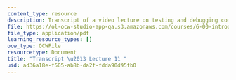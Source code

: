 ```yaml
---
content_type: resource
description: Transcript of a video lecture on testing and debugging computer programs.
file: https://ol-ocw-studio-app-qa.s3.amazonaws.com/courses/6-00-introduction-to-computer-science-and-programming-fall-2008/ad36a18ef505ab8bda2ffdda90d95fb0_6-00F08-L11.pdf
file_type: application/pdf
learning_resource_types: []
ocw_type: OCWFile
resourcetype: Document
title: "Transcript \u2013 Lecture 11 "
uid: ad36a18e-f505-ab8b-da2f-fdda90d95fb0
---
```

